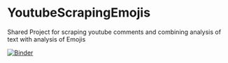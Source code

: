 # YoutubeScrapingEmojis

Shared Project for scraping youtube comments and combining analysis of text with analysis of Emojis

[![Binder](https://notebooks.gesis.org/binder/badge.svg)](https://notebooks.gesis.org/binder/v2/gh/JuKo007/YoutubeScrapingEmojis/UpdatedScript)
